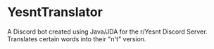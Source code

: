 # YesntTranslator
A Discord bot created using Java/JDA for the r/Yesnt Discord Server. Translates certain words into their "n't" version.
